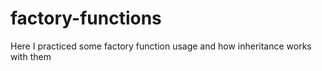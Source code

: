 # factory-functions
Here I practiced some factory function usage and how inheritance works with them
